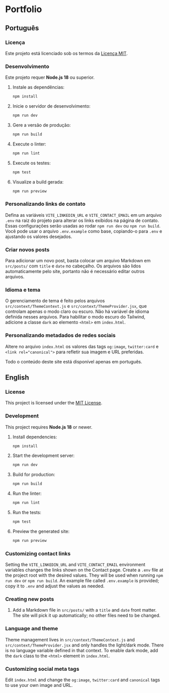 # Portfolio

## Português

### Licença
Este projeto está licenciado sob os termos da [Licença MIT](LICENSE).

### Desenvolvimento

Este projeto requer **Node.js 18** ou superior.

1. Instale as dependências:

   ```bash
   npm install
   ```

2. Inicie o servidor de desenvolvimento:

   ```bash
   npm run dev
   ```

3. Gere a versão de produção:

   ```bash
   npm run build
   ```

4. Execute o linter:

   ```bash
   npm run lint
   ```

5. Execute os testes:

   ```bash
   npm test
   ```

6. Visualize a build gerada:

   ```bash
   npm run preview
   ```

### Personalizando links de contato

Defina as variáveis `VITE_LINKEDIN_URL` e `VITE_CONTACT_EMAIL` em um arquivo `.env` na raiz do projeto para alterar os links exibidos na página de contato. Essas configurações serão usadas ao rodar `npm run dev` ou `npm run build`.
Você pode usar o arquivo `.env.example` como base, copiando-o para `.env` e ajustando os valores desejados.


### Criar novos posts

Para adicionar um novo post, basta colocar um arquivo Markdown em `src/posts/`
com `title` e `date` no cabeçalho. Os arquivos são lidos automaticamente pelo
site, portanto não é necessário editar outros arquivos.

### Idioma e tema

O gerenciamento de tema é feito pelos arquivos `src/context/ThemeContext.js` e
`src/context/ThemeProvider.jsx`, que controlam apenas o modo claro ou escuro.
Não há variável de idioma definida nesses arquivos. Para habilitar o modo
escuro do Tailwind, adicione a classe `dark` ao elemento `<html>` em
`index.html`.

### Personalizando metadados de redes sociais

Altere no arquivo `index.html` os valores das tags `og:image`, `twitter:card` e
`<link rel="canonical">` para refletir sua imagem e URL preferidas.

Todo o conteúdo deste site está disponível apenas em português.

## English

### License
This project is licensed under the [MIT License](LICENSE).

### Development

This project requires **Node.js 18** or newer.

1. Install dependencies:

   ```bash
   npm install
   ```

2. Start the development server:

   ```bash
   npm run dev
   ```

3. Build for production:

   ```bash
   npm run build
   ```

4. Run the linter:

   ```bash
   npm run lint
   ```

5. Run the tests:

   ```bash
   npm test
   ```

6. Preview the generated site:

   ```bash
   npm run preview
   ```

### Customizing contact links

Setting the `VITE_LINKEDIN_URL` and `VITE_CONTACT_EMAIL` environment variables changes the links shown on the Contact page. Create a `.env` file at the project root with the desired values. They will be used when running `npm run dev` or `npm run build`.
An example file called `.env.example` is provided; copy it to `.env` and adjust the values as needed.


### Creating new posts

1. Add a Markdown file in `src/posts/` with a `title` and `date` front matter.
   The site will pick it up automatically; no other files need to be changed.

### Language and theme

Theme management lives in `src/context/ThemeContext.js` and `src/context/ThemeProvider.jsx` and only handles the
light/dark mode. There is no
language variable defined in that context. To enable dark mode, add the `dark`
class to the `<html>` element in `index.html`.

### Customizing social meta tags

Edit `index.html` and change the `og:image`, `twitter:card` and
`canonical` tags to use your own image and URL.
